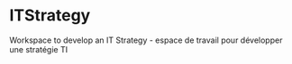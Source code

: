 # ITStrategy
Workspace to develop an IT Strategy - espace de travail pour développer une stratégie TI
